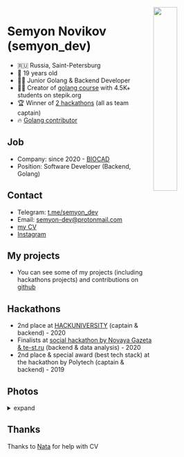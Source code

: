 <img src="https://i.imgur.com/CjmDfE4.jpg" align="right" height="33%" width="33%">


# Semyon Novikov (semyon_dev)
* 🇷🇺 Russia, Saint-Petersburg
* 🚀 19 years old
* 👨‍💻 Junior Golang & Backend Developer
* 👨‍🎓 Creator of [golang course](https://stepik.org/54403) with 4.5K+ students on stepik.org
* 🏆 Winner of [2 hackathons](#hackathons) (all as team captain)
* 🔥 [Golang contributor](https://github.com/golang/go/issues/38682)

## Job
* Company: since 2020 - [BIOCAD](https://biocad.ru/)
* Position: Software Developer (Backend, Golang)

## Contact
* Telegram: [t.me/semyon_dev](https://t.me/semyon_dev)
* Email: [semyon-dev@protonmail.com](mailto:semyon-dev@protonmail.com)
* [my CV](https://semyon.tech/CV.pdf)
* [Instagram](https://instagram.com/semyon_dev)

## My projects
* You can see some of my projects (including hackathons projects) and contributions on [github](https://github.com/semyon-dev)

## Hackathons
* 2nd place at [HACKUNIVERSITY](https://www.hackuniversity.ru/) (captain & backend) - 2020
* Finalists at [social hackathon by Novaya Gazeta & te-st.ru](https://projector2020.te-st.ru/project/imprisonedproject/) (backend & data analysis) - 2020
* 2nd place & special award (best tech stack) at the hackathon by Polytech (captain & backend) - 2019

## Photos
<details>
<summary>expand</summary>
  
 <img src="https://i.imgur.com/nluiaNR.jpg" align="center" height="55%" width="55%">

<img src="https://i.imgur.com/wur80Op.png" align="center" height="45%" width="45%">
</details>

## Thanks

Thanks to [Nata](https://www.instagram.com/nataliezire/) for help with CV
